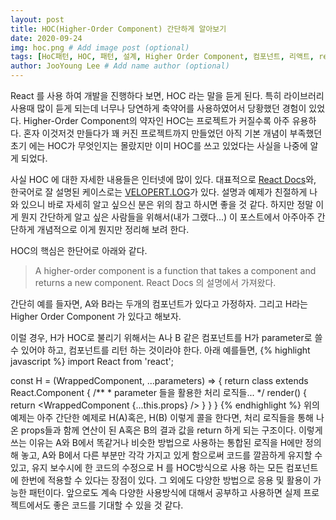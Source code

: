 ```yaml
---
layout: post
title: HOC(Higher-Order Component) 간단하게 알아보기
date: 2020-09-24
img: hoc.png # Add image post (optional)
tags: [HoC패턴, HOC, 패턴, 설계, Higher Order Component, 컴포넌트, 리액트, react]
author: JooYoung Lee # Add name author (optional)
---
```


React 를 사용 하여 개발을 진행하다 보면, HOC 라는 말을 듣게 된다. 특히 라이브러리 사용때 많이 듣게 되는데 너무나 당연하게 축약어를 사용하였어서 당황했던 경험이 있었다. Higher-Order Component의 약자인 HOC는 프로젝트가 커질수록 아주 유용하다. 혼자 이것저것 만들다가 꽤 커진 프로젝트까지 만들었던 아직 기본 개념이 부족했던 초기 에는 HOC가 무엇인지는 몰랐지만 이미 HOC를 쓰고 있었다는 사실을 나중에 알게 되었다.

사실 HOC 에 대한 자세한 내용들은 인터넷에 많이 있다. 대표적으로 [React Docs][react-hoc]와, 한국어로 잘 설명된 케이스로는 [VELOPERT.LOG][velopert.log-hoc]가 있다. 설명과 예제가 친절하게 나와 있으니 바로 자세히 알고 싶으신 분은 위의 참고 하시면 좋을 것 같다. 하지만 정말 이게 뭔지 간단하게 알고 싶은 사람들을 위해서(내가 그랬다...) 이 포스트에서 아주아주 간단하게 개념적으로 이게 뭔지만 정리해 보려 한다.

HOC의 핵심은 한단어로 아래와 같다.
> A higher-order component is a function that takes a component and returns a new component.
React Docs 의 설명에서 가져왔다. 

간단히 예를 들자면,
A와 B라는 두개의 컴포넌트가 있다고 가정하자. 그리고 H라는 Higher Order Component 가 있다고 해보자.

이럴 경우, H가 HOC로 불리기 위해서는  A나 B 같은 컴포넌트를 H가 parameter로 쓸 수 있어야 하고,
컴포넌트를 리턴 하는 것이라야 한다.
아래 예를들면,
{% highlight javascript %}
import React from 'react';

const H = (WrappedComponent, ...parameters) => {
  return class extends React.Component {
    /**
    * parameter 들을 활용한 처리 로직들...
    */
    render() {
      return <WrappedComponent {...this.props} />
    }
  }
}
{% endhighlight %}
위의 예제는 아주 간단한 예제로 H(A)혹은, H(B) 이렇게 콜을 한다면, 처리 로직들을 통해 나온 props들과 함께 연산이 된 A혹은 B의 결과 값을 return 하게 되는 구조이다. 
이렇게 쓰는 이유는 A와 B에서 똑같거나 비슷한 방법으로 사용하는 통합된 로직을 H에만 정의해 놓고, A와 B에서 다른 부분만 각각 가지고 있게 함으로써 코드를 깔끔하게 유지할 수 있고, 유지 보수시에 한 코드의 수정으로 H 를 HOC방식으로 사용 하는 모든 컴포넌트에 한번에 적용할 수 있다는 장점이 있다. 그 외에도 다양한 방법으로 응용 및 활용이 가능한 패턴이다. 앞으로도 계속 다양한 사용방식에 대해서 공부하고 사용하면 실제 프로젝트에서도 좋은 코드를 기대할 수 있을 것 같다.

[velopert.log-hoc]: https://velopert.com/3537
[react-hoc]: https://reactjs.org/docs/higher-order-components.html
